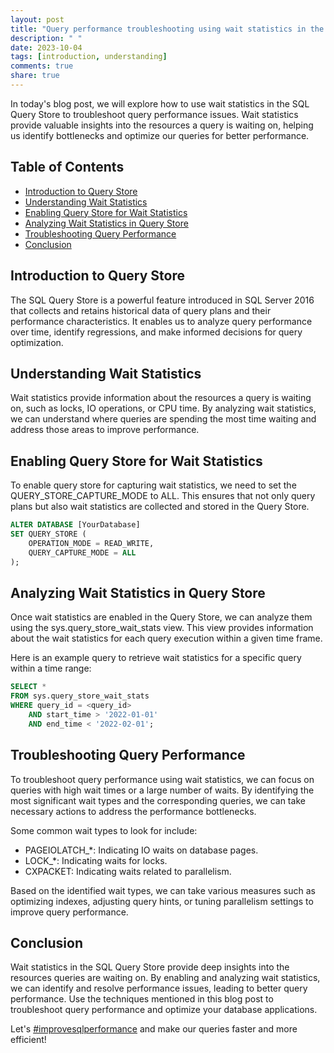 ```yaml
---
layout: post
title: "Query performance troubleshooting using wait statistics in the SQL Query Store"
description: " "
date: 2023-10-04
tags: [introduction, understanding]
comments: true
share: true
---
```


In today's blog post, we will explore how to use wait statistics in the SQL Query Store to troubleshoot query performance issues. Wait statistics provide valuable insights into the resources a query is waiting on, helping us identify bottlenecks and optimize our queries for better performance.

## Table of Contents

- [Introduction to Query Store](#introduction-to-query-store)
- [Understanding Wait Statistics](#understanding-wait-statistics)
- [Enabling Query Store for Wait Statistics](#enabling-query-store-for-wait-statistics)
- [Analyzing Wait Statistics in Query Store](#analyzing-wait-statistics-in-query-store)
- [Troubleshooting Query Performance](#troubleshooting-query-performance)
- [Conclusion](#conclusion)

## Introduction to Query Store

The SQL Query Store is a powerful feature introduced in SQL Server 2016 that collects and retains historical data of query plans and their performance characteristics. It enables us to analyze query performance over time, identify regressions, and make informed decisions for query optimization.

## Understanding Wait Statistics

Wait statistics provide information about the resources a query is waiting on, such as locks, IO operations, or CPU time. By analyzing wait statistics, we can understand where queries are spending the most time waiting and address those areas to improve performance.

## Enabling Query Store for Wait Statistics

To enable query store for capturing wait statistics, we need to set the QUERY_STORE_CAPTURE_MODE to ALL. This ensures that not only query plans but also wait statistics are collected and stored in the Query Store.

```sql
ALTER DATABASE [YourDatabase]
SET QUERY_STORE (
    OPERATION_MODE = READ_WRITE,
    QUERY_CAPTURE_MODE = ALL
);
```

## Analyzing Wait Statistics in Query Store

Once wait statistics are enabled in the Query Store, we can analyze them using the sys.query_store_wait_stats view. This view provides information about the wait statistics for each query execution within a given time frame.

Here is an example query to retrieve wait statistics for a specific query within a time range:

```sql
SELECT *
FROM sys.query_store_wait_stats
WHERE query_id = <query_id>
    AND start_time > '2022-01-01'
    AND end_time < '2022-02-01';
```

## Troubleshooting Query Performance

To troubleshoot query performance using wait statistics, we can focus on queries with high wait times or a large number of waits. By identifying the most significant wait types and the corresponding queries, we can take necessary actions to address the performance bottlenecks.

Some common wait types to look for include:

- PAGEIOLATCH_*: Indicating IO waits on database pages.
- LOCK_*: Indicating waits for locks.
- CXPACKET: Indicating waits related to parallelism.

Based on the identified wait types, we can take various measures such as optimizing indexes, adjusting query hints, or tuning parallelism settings to improve query performance.

## Conclusion

Wait statistics in the SQL Query Store provide deep insights into the resources queries are waiting on. By enabling and analyzing wait statistics, we can identify and resolve performance issues, leading to better query performance. Use the techniques mentioned in this blog post to troubleshoot query performance and optimize your database applications.

Let's [#improvesqlperformance](#improvesqlperformance) and make our queries faster and more efficient!